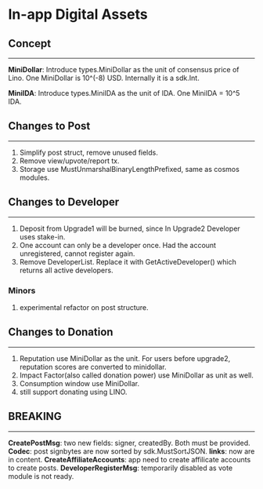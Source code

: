 # In-app Digital Assets

## Concept
---
**MiniDollar**: Introduce types.MiniDollar as the unit of consensus
price of Lino. One MiniDollar is 10^(-8) USD. Internally it is a sdk.Int.

**MiniIDA**: Introduce types.MiniIDA as the unit of IDA. One MiniIDA = 10^5 IDA.

## Changes to Post
---

1. Simplify post struct, remove unused fields.
2. Remove view/upvote/report tx.
3. Storage use MustUnmarshalBinaryLengthPrefixed, same as cosmos modules.

## Changes to Developer
---

1. Deposit from Upgrade1 will be burned, since In Upgrade2 Developer uses stake-in.
2. One account can only be a developer once. Had the account unregistered, cannot register again.
3. Remove DeveloperList. Replace it with GetActiveDeveloper() which returns all active developers.

### Minors

1. experimental refactor on post structure.

## Changes to Donation
---

1. Reputation use MiniDollar as the unit. For users before upgrade2,
   reputation scores are converted to minidollar.
2. Impact Factor(also called donation power) use MiniDollar as unit as well.
3. Consumption window use MiniDollar.
4. still support donating using LINO.

## BREAKING
---

**CreatePostMsg**: two new fields: signer, createdBy. Both must be provided.
**Codec**: post signbytes are now sorted by sdk.MustSortJSON.
**links**: now are in content.
**CreateAffiliateAccounts**: app need to create affilicate accounts to create posts.
**DeveloperRegisterMsg**: temporarily disabled as vote module is not ready.
